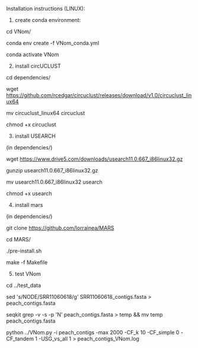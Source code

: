 Installation instructions (LINUX):

1. create conda environment:

cd VNom/

conda env create -f VNom_conda.yml

conda activate VNom

2. install circUCLUST

cd dependencies/

wget https://github.com/rcedgar/circuclust/releases/download/v1.0/circuclust_linux64

mv circuclust_linux64 circuclust

chmod +x circuclust

3. install USEARCH

(in dependencies/)

wget https://www.drive5.com/downloads/usearch11.0.667_i86linux32.gz

gunzip usearch11.0.667_i86linux32.gz

mv usearch11.0.667_i86linux32 usearch

chmod +x usearch

4. install mars

(in dependencies/)

git clone https://github.com/lorrainea/MARS

cd MARS/

./pre-install.sh

make -f Makefile

5. test VNom

cd ../test_data

sed 's/NODE/SRR11060618/g' SRR11060618_contigs.fasta > peach_contigs.fasta

seqkit grep -v -s -p 'N' peach_contigs.fasta > temp && mv temp peach_contigs.fasta

python ../VNom.py -i peach_contigs -max 2000 -CF_k 10 -CF_simple 0 -CF_tandem 1 -USG_vs_all 1 > peach_contigs_VNom.log